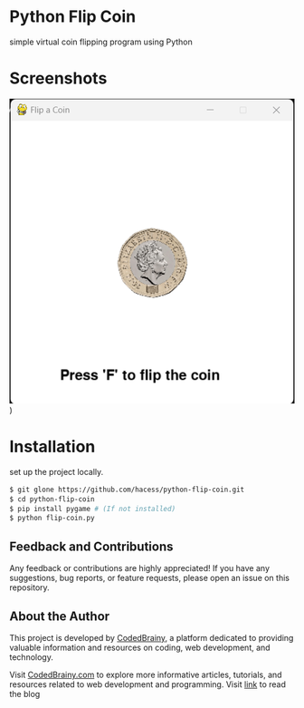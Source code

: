 # Python Flip Coin
 simple virtual coin flipping program using Python
# Screenshots
![flip coin](/Screenshot_8.png))
# Installation

set up the project locally.

```bash
$ git glone https://github.com/hacess/python-flip-coin.git
$ cd python-flip-coin
$ pip install pygame # (If not installed)
$ python flip-coin.py
```

## Feedback and Contributions

Any feedback or contributions are highly appreciated! If you have any suggestions, bug reports, or feature requests, please open an issue on this repository.

## About the Author

This project is developed by [CodedBrainy](https://www.codedbrainy.com), a platform dedicated to providing valuable information and resources on coding, web development, and technology.

Visit [CodedBrainy.com](https://www.codedbrainy.com) to explore more informative articles, tutorials, and resources related to web development and programming.
Visit [link](https://www.codedbrainy.com/coin-flip-python/) to read the blog

